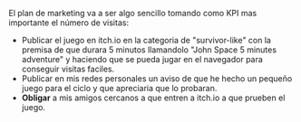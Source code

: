 El plan de marketing va a ser algo sencillo tomando como KPI mas importante el número de visitas:
  - Publicar el juego en itch.io en la categoria de "survivor-like" con la premisa de que durara 5 minutos llamandolo "John Space 5 minutes adventure" y haciendo que se pueda jugar en el navegador para conseguir visitas faciles.
  - Publicar en mis redes personales un aviso de que he hecho un pequeño juego para el ciclo y que apreciaria que lo probaran.
  - **Obligar** a mis amigos cercanos a que entren a itch.io a que prueben el juego.
